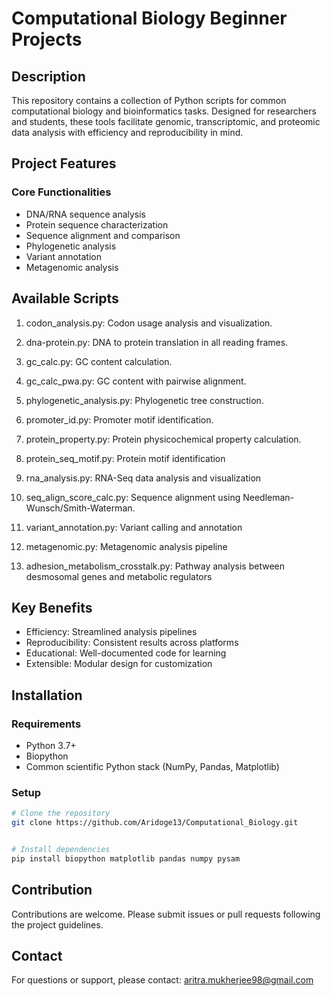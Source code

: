 # Computational Biology Beginner Projects

## Description
This repository contains a collection of Python scripts for common computational biology and bioinformatics tasks. Designed for researchers and students, these tools facilitate genomic, transcriptomic, and proteomic data analysis with efficiency and reproducibility in mind.

## Project Features
### Core Functionalities
- DNA/RNA sequence analysis
- Protein sequence characterization
- Sequence alignment and comparison
- Phylogenetic analysis
- Variant annotation
- Metagenomic analysis


## Available Scripts
1. codon_analysis.py: Codon usage analysis and visualization.

2. dna-protein.py: DNA to protein translation in all reading frames.

3. gc_calc.py: GC content calculation.

4. gc_calc_pwa.py: GC content with pairwise alignment.

5. phylogenetic_analysis.py: Phylogenetic tree construction.

6. promoter_id.py: Promoter motif identification.

7. protein_property.py: Protein physicochemical property calculation.

8. protein_seq_motif.py: Protein motif identification 

9. rna_analysis.py: RNA-Seq data analysis and visualization

10. seq_align_score_calc.py: Sequence alignment using Needleman-Wunsch/Smith-Waterman.

11. variant_annotation.py: Variant calling and annotation

12. metagenomic.py: Metagenomic analysis pipeline

13. adhesion_metabolism_crosstalk.py: Pathway analysis between desmosomal genes and metabolic regulators


## Key Benefits
- Efficiency: Streamlined analysis pipelines
- Reproducibility: Consistent results across platforms
- Educational: Well-documented code for learning
- Extensible: Modular design for customization


## Installation
### Requirements
- Python 3.7+
- Biopython
- Common scientific Python stack (NumPy, Pandas, Matplotlib)

### Setup
```bash
# Clone the repository
git clone https://github.com/Aridoge13/Computational_Biology.git


# Install dependencies
pip install biopython matplotlib pandas numpy pysam
```

## Contribution
Contributions are welcome. Please submit issues or pull requests following the project guidelines.

## Contact
For questions or support, please contact: aritra.mukherjee98@gmail.com